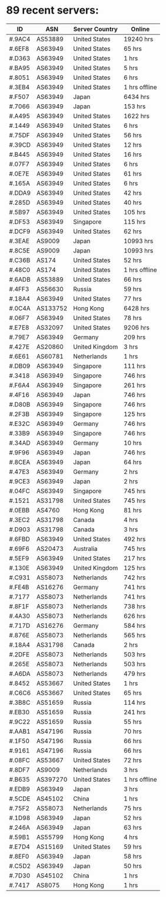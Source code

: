 # 89 recent servers:

| ID | ASN | Server Country | Online |
| ------ | ------ | ------ | ------ |
| #.9AC4 | AS53889 | United States | 19240 hrs |
| #.6EF8 | AS63949 | United States | 65 hrs |
| #.D363 | AS63949 | United States | 1 hrs |
| #.BA95 | AS63949 | United States | 5 hrs |
| #.8051 | AS63949 | United States | 6 hrs |
| #.3EB4 | AS63949 | United States | 1 hrs offline |
| #.F507 | AS63949 | Japan | 6434 hrs |
| #.7066 | AS63949 | Japan | 153 hrs |
| #.A495 | AS63949 | United States | 1622 hrs |
| #.1449 | AS63949 | United States | 6 hrs |
| #.75DF | AS63949 | United States | 56 hrs |
| #.39CD | AS63949 | United States | 12 hrs |
| #.B445 | AS63949 | United States | 16 hrs |
| #.07F7 | AS63949 | United States | 6 hrs |
| #.0E7E | AS63949 | United States | 61 hrs |
| #.165A | AS63949 | United States | 6 hrs |
| #.DDA9 | AS63949 | United States | 42 hrs |
| #.285D | AS63949 | United States | 40 hrs |
| #.5B97 | AS63949 | United States | 105 hrs |
| #.DF53 | AS63949 | Singapore | 115 hrs |
| #.DCF9 | AS63949 | United States | 62 hrs |
| #.3EAE | AS9009 | Japan | 10993 hrs |
| #.8C5E | AS9009 | Japan | 10993 hrs |
| #.C36B | AS174 | United States | 52 hrs |
| #.48C0 | AS174 | United States | 1 hrs offline |
| #.6ADB | AS53889 | United States | 66 hrs |
| #.4FF3 | AS56630 | Russia | 59 hrs |
| #.18A4 | AS63949 | United States | 77 hrs |
| #.0C4A | AS133752 | Hong Kong | 6428 hrs |
| #.06F7 | AS63949 | United States | 78 hrs |
| #.E7E8 | AS32097 | United States | 9206 hrs |
| #.79E7 | AS63949 | Germany | 209 hrs |
| #.427E | AS20860 | United Kingdom | 3 hrs |
| #.6E61 | AS60781 | Netherlands | 1 hrs |
| #.DB09 | AS63949 | Singapore | 111 hrs |
| #.3418 | AS63949 | Singapore | 746 hrs |
| #.F6A4 | AS63949 | Singapore | 261 hrs |
| #.4F16 | AS63949 | Japan | 746 hrs |
| #.D80B | AS63949 | Singapore | 746 hrs |
| #.2F3B | AS63949 | Singapore | 125 hrs |
| #.E32C | AS63949 | Germany | 746 hrs |
| #.33B9 | AS63949 | Singapore | 746 hrs |
| #.34AD | AS63949 | Germany | 10 hrs |
| #.9F96 | AS63949 | Japan | 746 hrs |
| #.8CEA | AS63949 | Japan | 64 hrs |
| #.47E3 | AS63949 | Germany | 2 hrs |
| #.9CE3 | AS63949 | Japan | 2 hrs |
| #.04FC | AS63949 | Singapore | 745 hrs |
| #.1521 | AS31798 | United States | 745 hrs |
| #.0EBB | AS4760 | Hong Kong | 81 hrs |
| #.3EC2 | AS31798 | Canada | 4 hrs |
| #.D903 | AS31798 | Canada | 3 hrs |
| #.6FBD | AS63949 | United States | 492 hrs |
| #.69F6 | AS20473 | Australia | 745 hrs |
| #.5EF9 | AS63949 | United States | 217 hrs |
| #.130E | AS63949 | United Kingdom | 125 hrs |
| #.C931 | AS58073 | Netherlands | 742 hrs |
| #.FE4B | AS16276 | Germany | 741 hrs |
| #.7177 | AS58073 | Netherlands | 741 hrs |
| #.8F1F | AS58073 | Netherlands | 738 hrs |
| #.4A30 | AS58073 | Netherlands | 626 hrs |
| #.717D | AS16276 | Germany | 584 hrs |
| #.876E | AS58073 | Netherlands | 565 hrs |
| #.18A4 | AS31798 | Canada | 2 hrs |
| #.2DFE | AS58073 | Netherlands | 503 hrs |
| #.265E | AS58073 | Netherlands | 503 hrs |
| #.A6DA | AS58073 | Netherlands | 479 hrs |
| #.8452 | AS53667 | United States | 1 hrs |
| #.C6C6 | AS53667 | United States | 65 hrs |
| #.3B8C | AS51659 | Russia | 114 hrs |
| #.EB30 | AS51659 | Russia | 241 hrs |
| #.9C22 | AS51659 | Russia | 55 hrs |
| #.AAB1 | AS47196 | Russia | 70 hrs |
| #.1F50 | AS47196 | Russia | 66 hrs |
| #.9161 | AS47196 | Russia | 66 hrs |
| #.08FC | AS53667 | United States | 72 hrs |
| #.8DF7 | AS9009 | Netherlands | 3 hrs |
| #.B635 | AS397270 | United States | 1 hrs offline |
| #.EDB9 | AS63949 | Japan | 3 hrs |
| #.5CDE | AS45102 | China | 1 hrs |
| #.75F2 | AS58073 | Netherlands | 75 hrs |
| #.1D98 | AS63949 | Japan | 52 hrs |
| #.246A | AS63949 | Japan | 63 hrs |
| #.59B1 | AS55799 | Hong Kong | 4 hrs |
| #.E7D4 | AS15169 | United States | 59 hrs |
| #.8EF0 | AS63949 | Japan | 58 hrs |
| #.C5D2 | AS63949 | Japan | 50 hrs |
| #.7D30 | AS45102 | China | 1 hrs |
| #.7417 | AS8075 | Hong Kong | 1 hrs |

